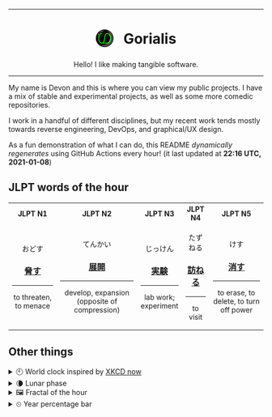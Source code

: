 ***

<h1 align="center">
<sub>
    <img src="readme/resources/avatar.png" height="36">
</sub>
&nbsp;
Gorialis
</h1>
<p align="center">
Hello! I like making tangible software.
</p>

***

My name is Devon and this is where you can view my public projects. I have a mix of stable and experimental projects, as well as some more comedic repositories.

I work in a handful of different disciplines, but my recent work tends mostly towards reverse engineering, DevOps, and graphical/UX design.

As a fun demonstration of what I can do, this README *dynamically regenerates* using GitHub Actions every hour! (it last updated at **22:16 UTC, 2021-01-08**)

<h2>JLPT words of the hour</h2>
<table>
    <tr>
        <th>JLPT N1</th>
        <th>JLPT N2</th>
        <th>JLPT N3</th>
        <th>JLPT N4</th>
        <th>JLPT N5</th>
    </tr>
    <tr>
        <td>
            <p align="center">おどす</p>
            <h3 align="center"><b><a href="https://jisho.org/search/%E8%84%85%E3%81%99">脅す</a></b></h3>
            <hr>
            <p align="center">to threaten,<wbr> to menace</p>
        </td>
        <td>
            <p align="center">てんかい</p>
            <h3 align="center"><b><a href="https://jisho.org/search/%E5%B1%95%E9%96%8B">展開</a></b></h3>
            <hr>
            <p align="center">develop,<wbr> expansion (opposite of compression)</p>
        </td>
        <td>
            <p align="center">じっけん</p>
            <h3 align="center"><b><a href="https://jisho.org/search/%E5%AE%9F%E9%A8%93">実験</a></b></h3>
            <hr>
            <p align="center">lab work;<br> experiment</p>
        </td>
        <td>
            <p align="center">たずねる</p>
            <h3 align="center"><b><a href="https://jisho.org/search/%E8%A8%AA%E3%81%AD%E3%82%8B">訪ねる</a></b></h3>
            <hr>
            <p align="center">to visit</p>
        </td>
        <td>
            <p align="center">けす</p>
            <h3 align="center"><b><a href="https://jisho.org/search/%E6%B6%88%E3%81%99">消す</a></b></h3>
            <hr>
            <p align="center">to erase,<wbr> to delete,<wbr> to turn off power</p>
        </td>
    </tr>
</table>

<h2>Other things</h2>
<details>
<summary>🕙  World clock inspired by <a href="https://xkcd.com/now">XKCD now</a></summary>

> <img src="generated/now.png" width="512">

</details>
<details>
<summary>🌘 Lunar phase</summary>

The moon is approximately 87.54% through its phase (Waning Crescent).

</details>
<details>
<summary>&#x1f5bc; Fractal of the hour</summary>

> <img src="generated/fractal.png" width="512">

</details>
<details>
<summary>&#x23f2; Year percentage bar</summary>
<pre><code>2021 [▁▁▁▁▁▁▁▁▁▁▁▁▁▁▁▁▁▁▁▁] 2.17%</code></pre>
</details>
